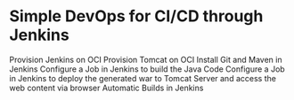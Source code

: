# Simple DevOps for CI/CD through Jenkins

Provision Jenkins on OCI
Provision Tomcat on OCI
Install Git and Maven in Jenkins
Configure a Job in Jenkins to build the Java Code
Configure a Job in Jenkins to deploy the generated war to Tomcat Server and access the web content via browser
Automatic Builds in Jenkins



